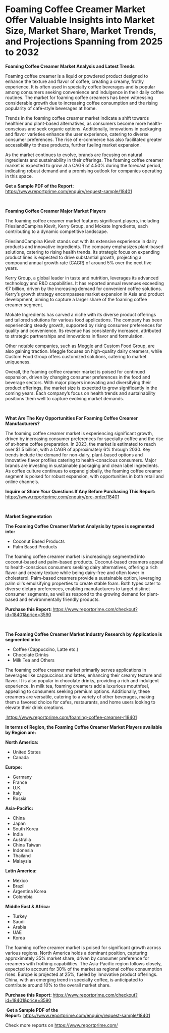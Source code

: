 <p><h1>Foaming Coffee Creamer Market Offer Valuable Insights into Market Size, Market Share, Market Trends, and Projections Spanning from 2025 to 2032</h1></p><p><strong>Foaming Coffee Creamer Market Analysis and Latest Trends</strong></p>
<p><p>Foaming coffee creamer is a liquid or powdered product designed to enhance the texture and flavor of coffee, creating a creamy, frothy experience. It is often used in specialty coffee beverages and is popular among consumers seeking convenience and indulgence in their daily coffee routines. The market for foaming coffee creamers has been witnessing considerable growth due to increasing coffee consumption and the rising popularity of café-style beverages at home.</p><p>Trends in the foaming coffee creamer market indicate a shift towards healthier and plant-based alternatives, as consumers become more health-conscious and seek organic options. Additionally, innovations in packaging and flavor varieties enhance the user experience, catering to diverse consumer preferences. The rise of e-commerce has also facilitated greater accessibility to these products, further fueling market expansion.</p><p>As the market continues to evolve, brands are focusing on natural ingredients and sustainability in their offerings. The foaming coffee creamer market is expected to grow at a CAGR of 4.50% during the forecast period, indicating robust demand and a promising outlook for companies operating in this space.</p></p>
<p><strong>Get a Sample PDF of the Report:&nbsp;</strong> <a href="https://www.reportprime.com/enquiry/request-sample/18401?utm_campaign=3540&utm_medium=2&utm_source=Github&utm_content=ia&utm_term=19032025&utm_id=foaming-coffee-creamer">https://www.reportprime.com/enquiry/request-sample/18401</a></p>
<p>&nbsp;</p>
<p><strong>Foaming Coffee Creamer Major Market Players</strong></p>
<p><p>The foaming coffee creamer market features significant players, including FrieslandCampina Kievit, Kerry Group, and Mokate Ingredients, each contributing to a dynamic competitive landscape. </p><p>FrieslandCampina Kievit stands out with its extensive experience in dairy products and innovative ingredients. The company emphasizes plant-based solutions, catering to rising health trends. Its strategic focus on expanding product lines is expected to drive substantial growth, projecting a compound annual growth rate (CAGR) of around 5% over the next five years.</p><p>Kerry Group, a global leader in taste and nutrition, leverages its advanced technology and R&D capabilities. It has reported annual revenues exceeding €7 billion, driven by the increasing demand for convenient coffee solutions. Kerry’s growth strategy encompasses market expansion in Asia and product development, aiming to capture a larger share of the foaming coffee creamer segment.</p><p>Mokate Ingredients has carved a niche with its diverse product offerings and tailored solutions for various food applications. The company has been experiencing steady growth, supported by rising consumer preferences for quality and convenience. Its revenue has consistently increased, attributed to strategic partnerships and innovations in flavor and formulation.</p><p>Other notable companies, such as Meggle and Custom Food Group, are also gaining traction. Meggle focuses on high-quality dairy creamers, while Custom Food Group offers customized solutions, catering to market uniqueness.</p><p>Overall, the foaming coffee creamer market is poised for continued expansion, driven by changing consumer preferences in the food and beverage sectors. With major players innovating and diversifying their product offerings, the market size is expected to grow significantly in the coming years. Each company’s focus on health trends and sustainability positions them well to capture evolving market demands.</p></p>
<p>&nbsp;</p>
<p><strong>What Are The Key Opportunities For Foaming Coffee Creamer Manufacturers?</strong></p>
<p><p>The foaming coffee creamer market is experiencing significant growth, driven by increasing consumer preferences for specialty coffee and the rise of at-home coffee preparation. In 2023, the market is estimated to reach over $1.5 billion, with a CAGR of approximately 6% through 2030. Key trends include the demand for non-dairy, plant-based options and innovative flavor profiles catering to health-conscious consumers. Major brands are investing in sustainable packaging and clean label ingredients. As coffee culture continues to expand globally, the foaming coffee creamer segment is poised for robust expansion, with opportunities in both retail and online channels.</p></p>
<p><strong>Inquire or Share Your Questions If Any Before Purchasing This Report:</strong> <a href="https://www.reportprime.com/enquiry/pre-order/18401?utm_campaign=3540&utm_medium=2&utm_source=Github&utm_content=ia&utm_term=19032025&utm_id=foaming-coffee-creamer">https://www.reportprime.com/enquiry/pre-order/18401</a></p>
<p>&nbsp;</p>
<p><strong>Market Segmentation</strong></p>
<p><strong>The Foaming Coffee Creamer Market Analysis by types is segmented into:</strong></p>
<p><ul><li>Coconut Based Products</li><li>Palm Based Products</li></ul></p>
<p><p>The foaming coffee creamer market is increasingly segmented into coconut-based and palm-based products. Coconut-based creamers appeal to health-conscious consumers seeking dairy alternatives, offering a rich flavor and creamy texture while being dairy-free and often lower in cholesterol. Palm-based creamers provide a sustainable option, leveraging palm oil's emulsifying properties to create stable foam. Both types cater to diverse dietary preferences, enabling manufacturers to target distinct consumer segments, as well as respond to the growing demand for plant-based and environmentally friendly products.</p></p>
<p><strong>Purchase this Report:&nbsp;</strong><a href="https://www.reportprime.com/checkout?id=18401&price=3590&utm_campaign=3540&utm_medium=2&utm_source=Github&utm_content=ia&utm_term=19032025&utm_id=foaming-coffee-creamer">https://www.reportprime.com/checkout?id=18401&price=3590</a></p>
<p>&nbsp;</p>
<p><strong>The Foaming Coffee Creamer Market Industry Research by Application is segmented into:</strong></p>
<p><ul><li>Coffee (Cappuccino, Latte etc.)</li><li>Chocolate Drinks</li><li>Milk Tea and Others</li></ul></p>
<p><p>The foaming coffee creamer market primarily serves applications in beverages like cappuccinos and lattes, enhancing their creamy texture and flavor. It is also popular in chocolate drinks, providing a rich and indulgent experience. In milk tea, foaming creamers add a luxurious mouthfeel, appealing to consumers seeking premium options. Additionally, these creamers are versatile, catering to a variety of other beverages, making them a favored choice for cafes, restaurants, and home users looking to elevate their drink creations.</p></p>
<p><a href="https://www.reportprime.com/foaming-coffee-creamer-r18401?utm_campaign=3540&utm_medium=2&utm_source=Github&utm_content=ia&utm_term=19032025&utm_id=foaming-coffee-creamer">&nbsp;https://www.reportprime.com/foaming-coffee-creamer-r18401</a></p>
<p><strong>In terms of Region, the Foaming Coffee Creamer Market Players available by Region are:</strong></p>
<p>
    <p> <strong> North America: </strong>
        <ul>
            <li>United States</li>
            <li>Canada</li>
        </ul>
        </p> 
    <p> <strong> Europe: </strong>
        <ul>
            <li>Germany</li>
            <li>France</li>
            <li>U.K.</li>
            <li>Italy</li>
            <li>Russia</li>
        </ul>
        </p> 
    <p> <strong> Asia-Pacific: </strong>
        <ul>
            <li>China</li>
            <li>Japan</li>
            <li>South Korea</li>
            <li>India</li>
            <li>Australia</li>
            <li>China Taiwan</li>
            <li>Indonesia</li>
            <li>Thailand</li>
            <li>Malaysia</li>
        </ul>
        </p> 
    <p> <strong> Latin America: </strong>
        <ul>
            <li>Mexico</li>
            <li>Brazil</li>
            <li>Argentina Korea</li>
            <li>Colombia</li>
        </ul>
        </p> 
    <p> <strong> Middle East & Africa: </strong>
        <ul>
            <li>Turkey</li>
            <li>Saudi</li>
            <li>Arabia</li>
            <li>UAE</li>
            <li>Korea</li>
        </ul>
    </p>
    </p>
<p><p>The foaming coffee creamer market is poised for significant growth across various regions. North America holds a dominant position, capturing approximately 35% market share, driven by consumer preference for creamers with frothing capabilities. The Asia-Pacific region follows closely, expected to account for 30% of the market as regional coffee consumption rises. Europe is projected at 25%, fueled by innovative product offerings. China, with an emerging trend in specialty coffee, is anticipated to contribute around 10% to the overall market share.</p></p>
<p><strong>Purchase this Report: </strong><a href="https://www.reportprime.com/checkout?id=18401&price=3590&utm_campaign=3540&utm_medium=2&utm_source=Github&utm_content=ia&utm_term=19032025&utm_id=foaming-coffee-creamer">https://www.reportprime.com/checkout?id=18401&price=3590</a></p>
<p>&nbsp;<strong>Get a Sample PDF of the Report:&nbsp;&nbsp;</strong><a href="https://www.reportprime.com/enquiry/request-sample/18401?utm_campaign=3540&utm_medium=2&utm_source=Github&utm_content=ia&utm_term=19032025&utm_id=foaming-coffee-creamer">https://www.reportprime.com/enquiry/request-sample/18401</a></p>
<p><strong></strong></p>
<p>Check more reports on <a href="https://www.reportprime.com/?utm_campaign=3540&utm_medium=2&utm_source=Github&utm_content=ia&utm_term=19032025&utm_id=foaming-coffee-creamer">https://www.reportprime.com/</a></p>